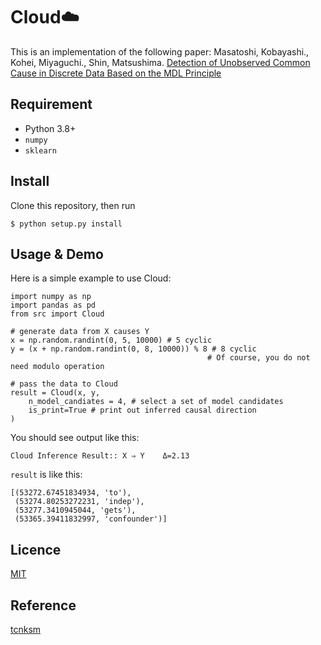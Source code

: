 # Cloud:cloud:
This is an implementation of the following paper:
Masatoshi, Kobayashi., Kohei, Miyaguchi., Shin, Matsushima. [Detection of Unobserved Common Cause in Discrete Data Based on the MDL Principle]()


## Requirement
- Python 3.8+
- `numpy`
- `sklearn`

## Install
Clone this repository, then run
```
$ python setup.py install
```
## Usage & Demo
Here is a simple example to use Cloud:

```
import numpy as np
import pandas as pd
from src import Cloud

# generate data from X causes Y
x = np.random.randint(0, 5, 10000) # 5 cyclic
y = (x + np.random.randint(0, 8, 10000)) % 8 # 8 cyclic
                                            # Of course, you do not need modulo operation

# pass the data to Cloud
result = Cloud(x, y,
    n_model_candiates = 4, # select a set of model candidates
    is_print=True # print out inferred causal direction 
)
```

You should see output like this:

```
Cloud Inference Result:: X ⇒ Y    Δ=2.13
```

`result` is like this:

```
[(53272.67451834934, 'to'),
 (53274.80253272231, 'indep'),
 (53277.3410945044, 'gets'),
 (53365.39411832997, 'confounder')]
```

## Licence
[MIT](https://github.com/Matsushima-lab/Cloud/blob/main/LICENSE)

## Reference
[tcnksm](https://github.com/tcnksm)
